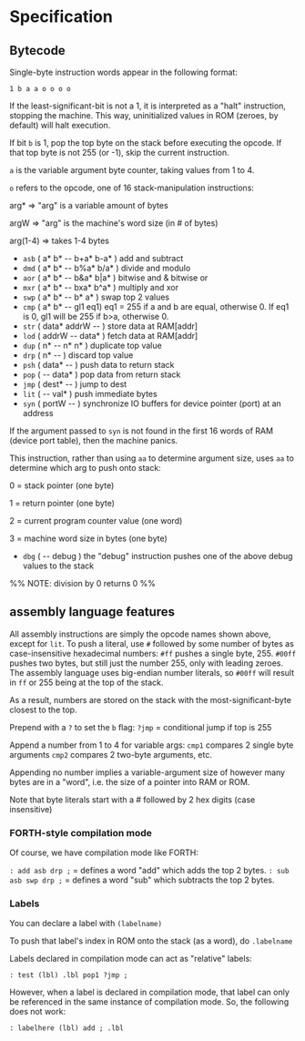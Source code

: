 # Specification

## Bytecode

Single-byte instruction words appear in the following format:

`1 b a a o o o o`

If the least-significant-bit is not a 1, it is interpreted as a "halt" 
instruction, stopping the machine. This way, uninitialized values in ROM 
(zeroes, by default) will halt execution.

If bit `b` is 1, pop the top byte on the stack before executing the opcode. If 
that top byte is not 255 (or -1), skip the current instruction.

`a` is the variable argument byte counter, taking values from 1 to 4.

`o` refers to the opcode, one of 16 stack-manipulation instructions:

arg* => "arg" is a variable amount of bytes

argW => "arg" is the machine's word size (in # of bytes)

arg(1-4) => takes 1-4 bytes

- `asb` ( a* b* -- b+a* b-a* ) add and subtract
- `dmd` ( a* b* -- b%a* b/a* ) divide and modulo
- `aor` ( a* b* -- b&a* b|a* ) bitwise and & bitwise or
- `mxr` ( a* b* -- bxa* b^a* ) multiply and xor
- `swp` ( a* b* -- b* a* ) swap top 2 values
- `cmp` ( a* b* -- gl1 eq1) eq1 = 255 if a and b are equal, otherwise 0. If eq1 is 0, gl1 will be 255 if b>a, otherwise 0.
- `str` ( data* addrW -- ) store data at RAM[addr]
- `lod` ( addrW -- data* ) fetch data at RAM[addr]
- `dup` ( n* -- n* n* ) duplicate top value
- `drp` ( n* --  ) discard top value
- `psh` ( data* -- ) push data to return stack
- `pop` ( -- data* ) pop data from return stack
- `jmp` ( dest* -- ) jump to dest
- `lit` ( -- val* ) push immediate bytes
- `syn` ( portW -- ) synchronize IO buffers for device pointer (port) at an address

If the argument passed to `syn` is not found in the first 16 words of RAM (device port table),
then the machine panics.

This instruction, rather than using `aa` to determine argument size, uses `aa` to determine which arg to push onto stack:

0 = stack pointer (one byte)

1 = return pointer (one byte)

2 = current program counter value (one word)

3 = machine word size in bytes (one byte)

- `dbg` ( -- debug ) the "debug" instruction pushes one of the above debug values to the stack

%% NOTE: division by 0 returns 0 %%

## assembly language features

All assembly instructions are simply the opcode names shown above, except for `lit`.
To push a literal, use `#` followed by some number of bytes as case-insensitive hexadecimal numbers:
`#ff` pushes a single byte, 255.
`#00ff` pushes two bytes, but still just the number 255, only with leading zeroes.
The assembly language uses big-endian number literals, so `#00ff` will result in `ff` or 255 being at the top of the stack.

As a result, numbers are stored on the stack with the most-significant-byte closest to the top.

Prepend with a `?` to set the `b` flag:
`?jmp` = conditional jump if top is 255

Append a number from 1 to 4 for variable args:
`cmp1` compares 2 single byte arguments 
`cmp2` compares 2 two-byte arguments, etc.

Appending no number implies a variable-argument size of however many bytes are 
in a "word", i.e. the size of a pointer into RAM or ROM. 

Note that byte literals start with a # followed by 2 hex digits (case insensitive)

### FORTH-style compilation mode

Of course, we have compilation mode like FORTH:

`: add asb drp ;` = defines a word "add" which adds the top 2 bytes.
`: sub asb swp drp ;` = defines a word "sub" which subtracts the top 2 bytes.

### Labels

You can declare a label with `(labelname)`

To push that label's index in ROM onto the stack (as a word), do `.labelname`

Labels declared in compilation mode can act as "relative" labels:

`: test (lbl) .lbl pop1 ?jmp ;`

However, when a label is declared in compilation mode, that label can only
be referenced in the same instance of compilation mode. So, the following does
not work:

`: labelhere (lbl) add ; .lbl`
